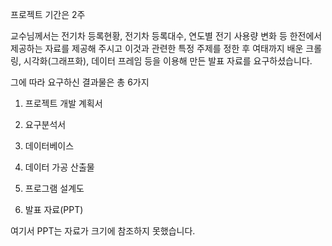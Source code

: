 프로젝트 기간은 2주



교수님께서는 전기차 등록현황, 전기차 등록대수, 연도별 전기 사용량 변화 등 한전에서 제공하는 자료를 제공해 주시고 이것과 관련한 특정 주제를 정한 후
여태까지 배운 크롤링, 시각화(그래프화), 데이터 프레임 등을 이용해 만든 발표 자료를 요구하셨습니다.




그에 따라 요구하신 결과물은 총 6가지

1. 프로젝트 개발 계획서

2. 요구분석서

3. 데이터베이스

4. 데이터 가공 산출물

5. 프로그램 설계도

6. 발표 자료(PPT)



여기서 PPT는 자료가 크기에 참조하지 못했습니다.
